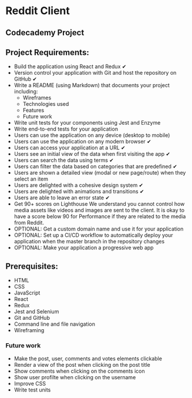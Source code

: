 # Reddit Client

## Codecademy Project

## Project Requirements:

- Build the application using React and Redux ✔
- Version control your application with Git and host the repository on GitHub ✔
- Write a README (using Markdown) that documents your project including: 
    - Wireframes 
    - Technologies used
    - Features
    - Future work
- Write unit tests for your components using Jest and Enzyme
- Write end-to-end tests for your application
- Users can use the application on any device (desktop to mobile)
- Users can use the application on any modern browser ✔
- Users can access your application at a URL ✔
- Users see an initial view of the data when first visiting the app ✔
- Users can search the data using terms ✔
- Users can filter the data based on categories that are predefined ✔
- Users are shown a detailed view (modal or new page/route) when they select an item
- Users are delighted with a cohesive design system ✔
- Users are delighted with animations and transitions ✔
- Users are able to leave an error state ✔
- Get 90+ scores on Lighthouse
    We understand you cannot control how media assets like videos and images are sent to the client. It is okay to have a score below 90 for Performance if they are related to the media from Reddit.
- OPTIONAL: Get a custom domain name and use it for your application
- OPTIONAL: Set up a CI/CD workflow to automatically deploy your application when the master branch in the repository changes
- OPTIONAL: Make your application a progressive web app

## Prerequisites:

- HTML
- CSS
- JavaScript
- React
- Redux
- Jest and Selenium
- Git and GitHub
- Command line and file navigation
- Wireframing

### Future work 

- Make the post, user, comments and votes elements clickable
- Render a view of the post when clicking on the post title
- Show comments when clicking on the comments icon
- Show user profilte when clicking on the username
- Improve CSS
- Write test units